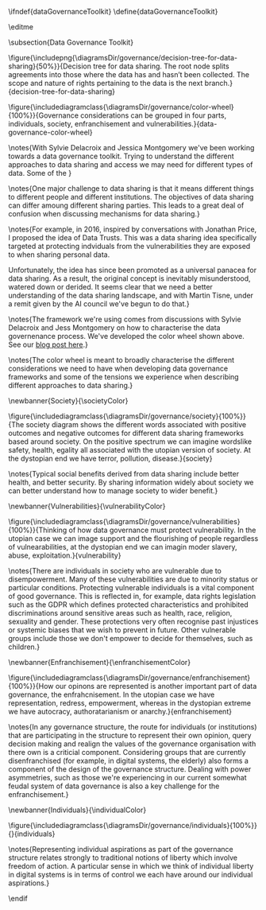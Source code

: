 \ifndef{dataGovernanceToolkit}
\define{dataGovernanceToolkit}

\editme

\subsection{Data Governance Toolkit}

\figure{\includepng{\diagramsDir/governance/decision-tree-for-data-sharing}{50%}}{Decision tree for data sharing. The root node splits agreements into those where the data has and hasn’t been collected. The scope and nature of rights pertaining to the data is the next branch.}{decision-tree-for-data-sharing}

\figure{\includediagramclass{\diagramsDir/governance/color-wheel}{100%}}{Governance considerations can be grouped in four parts, individuals, society, enfranchisement and vulnerabilities.}{data-governance-color-wheel}

\notes{With Sylvie Delacroix and Jessica Montgomery we've been working towards a data governance toolkit. Trying to understand the different approaches to data sharing and access we may need for different types of data. Some of the }

\notes{One major challenge to data sharing is that it means different things to different people and different institutions. The objectives of data sharing can differ amoung different sharing parties. This leads to a great deal of confusion when discussing mechanisms for data sharing.}

\notes{For example, in 2016, inspired by conversations with Jonathan Price, I proposed the idea of Data Trusts. This was a data sharing idea specifically targeted at protecting indviduals from the vulnerabilities they are exposed to when sharing personal data. 

Unfortunately, the idea has since been promoted as a universal panacea for data sharing. As a result, the original concept is inevitably misunderstood, watered down or derided. It seems clear that we need a better understanding of the data sharing landscape, and with Martin Tisne, under a remit given by the AI council we've begun to do that.}

\notes{The framework we're using comes from discussions with Sylvie Delacroix and Jess Montgomery on how to characterise the data governenance process. We've developed the color wheel shown above. See our [blog post here](https://datatrusts.uk/blogs/selectingdatastructures).}

\notes{The color wheel is meant to broadly characterise the different considerations we need to have when developing data governance frameworks and some of the tensions we experience when describing different approaches to data sharing.}

\newbanner{Society}{\societyColor}

\figure{\includediagramclass{\diagramsDir/governance/society}{100%}}{The society diagram shows the different words associated with positive outcomes and negative outcomes for different data sharing frameworks based around society. On the positive spectrum we can imagine wordslike safety, health, egality all associated with the utopian version of society. At the dystopian end we have terror, pollution, disease.}{society}

\notes{Typical social benefits derived from data sharing include better health, and better security. By sharing information widely about society we can better understand how to manage society to wider benefit.}

\newbanner{Vulnerabilities}{\vulnerabilityColor}

\figure{\includediagramclass{\diagramsDir/governance/vulnerabilities}{100%}}{Thinking of how data governance must protect vulnerability. In the utopian case we can image support and the flourishing of people regardless of vulnearabilities, at the dystopian end we can imagin moder slavery, abuse, exploitation.}{vulnerability}

\notes{There are individuals in society who are vulnerable due to disempowerment. Many of these vulnerabilities are due to minority status or particular conditions. Protecting vulnerable individuals is a vital component of good governance. This is reflected in, for example, data rights legislation such as the GDPR which defines protected characteristics and prohibited discriminations around sensitive areas such as health, race, religion, sexuality and gender. These protections very often recognise past injustices or systemic biases that we wish to prevent in future. Other vulnerable groups include those we don't empower to decide for themselves, such as children.}


\newbanner{Enfranchisement}{\enfranchisementColor}

\figure{\includediagramclass{\diagramsDir/governance/enfranchisement}{100%}}{How our opinons are represented is another important part of data governance, the enfrahcnisement. In the utopian case we have representation, redress, empowerment, whereas in the dystopian extreme we have autocracy, authoratarianism or anarchy.}{enfranchisement}

\notes{In any governance structure, the route for individuals (or institutions) that are participating in the structure to represent their own opinion, query decision making and realign the values of the governance organisation with there own is a criticial component. Considering groups that are currently disenfranchised (for example, in digital systems, the elderly) also forms a component of the design of the governance structure. Dealing with power asymmetries, such as those we're experiencing in our current somewhat feudal system of data governance is also a key challenge for the enfranchisement.}

\newbanner{Individuals}{\individualColor}

\figure{\includediagramclass{\diagramsDir/governance/individuals}{100%}}{}{individuals}

\notes{Representing individual aspirations as part of the governance structure relates strongly to traditional notions of liberty which involve freedom of action. A particular sense in which we think of individual liberty in digital systems is in terms of control we each have around our individual aspirations.}

\endif

